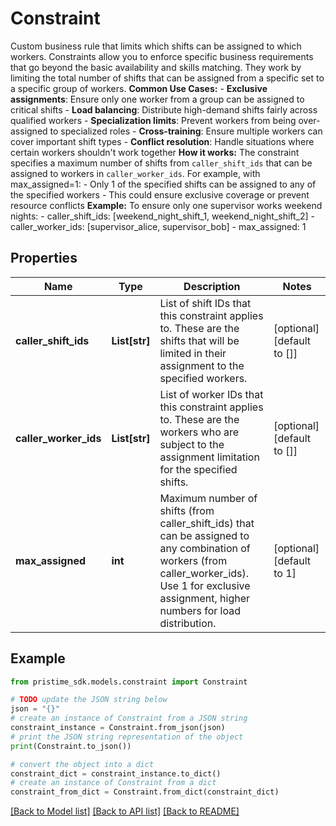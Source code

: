 # Constraint

Custom business rule that limits which shifts can be assigned to which workers.  Constraints allow you to enforce specific business requirements that go beyond the basic availability and skills matching. They work by limiting the total number of shifts that can be assigned from a specific set to a specific group of workers.  **Common Use Cases:** - **Exclusive assignments**: Ensure only one worker from a group can be assigned to critical shifts - **Load balancing**: Distribute high-demand shifts fairly across qualified workers - **Specialization limits**: Prevent workers from being over-assigned to specialized roles - **Cross-training**: Ensure multiple workers can cover important shift types - **Conflict resolution**: Handle situations where certain workers shouldn't work together  **How it works:** The constraint specifies a maximum number of shifts from `caller_shift_ids` that can be assigned to workers in `caller_worker_ids`. For example, with max_assigned=1: - Only 1 of the specified shifts can be assigned to any of the specified workers - This could ensure exclusive coverage or prevent resource conflicts  **Example:** To ensure only one supervisor works weekend nights: - caller_shift_ids: [weekend_night_shift_1, weekend_night_shift_2] - caller_worker_ids: [supervisor_alice, supervisor_bob] - max_assigned: 1

## Properties

Name | Type | Description | Notes
------------ | ------------- | ------------- | -------------
**caller_shift_ids** | **List[str]** | List of shift IDs that this constraint applies to. These are the shifts that will be limited in their assignment to the specified workers. | [optional] [default to []]
**caller_worker_ids** | **List[str]** | List of worker IDs that this constraint applies to. These are the workers who are subject to the assignment limitation for the specified shifts. | [optional] [default to []]
**max_assigned** | **int** | Maximum number of shifts (from caller_shift_ids) that can be assigned to any combination of workers (from caller_worker_ids). Use 1 for exclusive assignment, higher numbers for load distribution. | [optional] [default to 1]

## Example

```python
from pristime_sdk.models.constraint import Constraint

# TODO update the JSON string below
json = "{}"
# create an instance of Constraint from a JSON string
constraint_instance = Constraint.from_json(json)
# print the JSON string representation of the object
print(Constraint.to_json())

# convert the object into a dict
constraint_dict = constraint_instance.to_dict()
# create an instance of Constraint from a dict
constraint_from_dict = Constraint.from_dict(constraint_dict)
```
[[Back to Model list]](../README.md#documentation-for-models) [[Back to API list]](../README.md#documentation-for-api-endpoints) [[Back to README]](../README.md)


